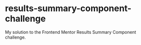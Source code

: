 # results-summary-component-challenge
My solution to the Frontend Mentor Results Summary Component challenge.
